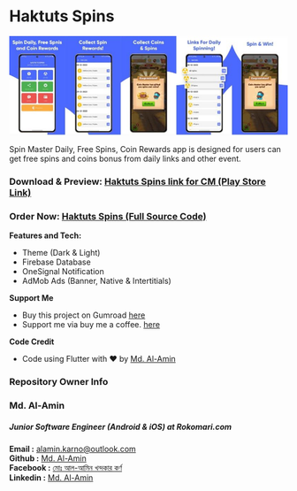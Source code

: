 # Haktuts Spins

[<img src="images\banner.jpg">](https://play.google.com/store/apps/details?id=com.haktuts.spins&hl=en)

Spin Master Daily, Free Spins, Coin Rewards app is designed for users can get free spins and coins bonus from daily links and other event.

### Download & Preview: [Haktuts Spins link for CM (Play Store Link)](https://play.google.com/store/apps/details?id=com.haktuts.spins&hl=en)


### Order Now: [Haktuts Spins (Full Source Code)](https://alaminkarno.gumroad.com/l/haktut-spins)

**Features and Tech:**
- Theme (Dark & Light)
- Firebase Database
- OneSignal Notification
- AdMob Ads (Banner, Native & Intertitials)


**Support Me**

- Buy this project on Gumroad [here](https://alaminkarno.gumroad.com/l/haktut-spins)
- Support me via buy me a coffee. [here](https://www.buymeacoffee.com/alaminkarno)

**Code Credit**

- Code using Flutter with ❤️ by [Md. Al-Amin](https://github.com/alamin-karno)


### Repository Owner Info

### Md. Al-Amin
##### Junior Software Engineer (Android & iOS) at Rokomari.com

__Email :__ [alamin.karno@outlook.com](mailto:alamin.karno@outlook.com) \
__Github :__ [Md. Al-Amin](https://github.com/alamin-karno) \
__Facebook :__ [মোঃ আল-আমিন খন্দকার কর্ণ](https://facebook.com/alamin.kanro) \
__Linkedin :__ [Md. Al-Amin](https://www.linkedin.com/in/alaminkarno/)